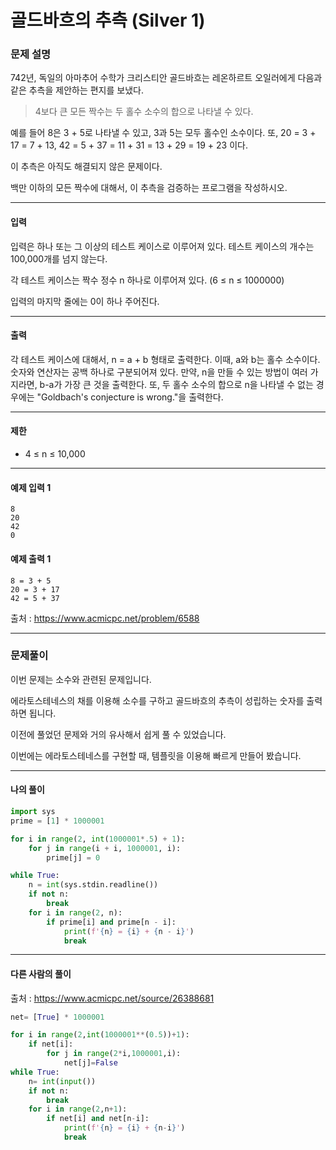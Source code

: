 # 골드바흐의 추측 (Silver 1)

### 문제 설명

742년, 독일의 아마추어 수학가 크리스티안 골드바흐는 레온하르트 오일러에게 다음과 같은 추측을 제안하는 편지를 보냈다.

> 4보다 큰 모든 짝수는 두 홀수 소수의 합으로 나타낼 수 있다.

예를 들어 8은 3 + 5로 나타낼 수 있고, 3과 5는 모두 홀수인 소수이다. 또, 20 = 3 + 17 = 7 + 13, 42 = 5 + 37 = 11 + 31 = 13 + 29 = 19 + 23 이다.

이 추측은 아직도 해결되지 않은 문제이다.

백만 이하의 모든 짝수에 대해서, 이 추측을 검증하는 프로그램을 작성하시오.

---

#### 입력

입력은 하나 또는 그 이상의 테스트 케이스로 이루어져 있다. 테스트 케이스의 개수는 100,000개를 넘지 않는다.

각 테스트 케이스는 짝수 정수 n 하나로 이루어져 있다. (6 ≤ n ≤ 1000000)

입력의 마지막 줄에는 0이 하나 주어진다.

---

#### 출력

각 테스트 케이스에 대해서, n = a + b 형태로 출력한다. 이때, a와 b는 홀수 소수이다. 숫자와 연산자는 공백 하나로 구분되어져 있다. 만약, n을 만들 수 있는 방법이 여러 가지라면, b-a가 가장 큰 것을 출력한다. 또, 두 홀수 소수의 합으로 n을 나타낼 수 없는 경우에는 "Goldbach's conjecture is wrong."을 출력한다.

---

#### 제한

* 4 ≤ n ≤ 10,000

---

#### 예제 입력 1

~~~
8
20
42
0
~~~

#### 예제 출력 1

~~~
8 = 3 + 5
20 = 3 + 17
42 = 5 + 37
~~~

출처 : https://www.acmicpc.net/problem/6588

---

### 문제풀이

이번 문제는 소수와 관련된 문제입니다.

에라토스테네스의 채를 이용해 소수를 구하고 골드바흐의 추측이 성립하는 숫자를 출력하면 됩니다.

이전에 풀었던 문제와 거의 유사해서 쉽게 풀 수 있었습니다.

이번에는 에라토스테네스를 구현할 때, 템플릿을 이용해 빠르게 만들어 봤습니다.

---

#### 나의 풀이

~~~python
import sys
prime = [1] * 1000001

for i in range(2, int(1000001*.5) + 1):
    for j in range(i + i, 1000001, i):
        prime[j] = 0

while True:
    n = int(sys.stdin.readline())
    if not n:
        break
    for i in range(2, n):
        if prime[i] and prime[n - i]:
            print(f'{n} = {i} + {n - i}')
            break
~~~

---

#### 다른 사람의 풀이

출처 : https://www.acmicpc.net/source/26388681

~~~python
net= [True] * 1000001

for i in range(2,int(1000001**(0.5))+1):
    if net[i]:
        for j in range(2*i,1000001,i):
            net[j]=False
while True:
    n= int(input())
    if not n:
        break
    for i in range(2,n+1):
        if net[i] and net[n-i]:
            print(f'{n} = {i} + {n-i}')
            break
~~~
